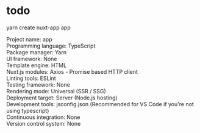 # todo

yarn create nuxt-app app  

Project name: app  
Programming language: TypeScript  
Package manager: Yarn  
UI framework: None  
Template engine: HTML  
Nuxt.js modules: Axios - Promise based HTTP client  
Linting tools: ESLint  
Testing framework: None  
Rendering mode: Universal (SSR / SSG)  
Deployment target: Server (Node.js hosting)  
Development tools: jsconfig.json (Recommended for VS Code if you're not using typescript)  
Continuous integration: None  
Version control system: None  